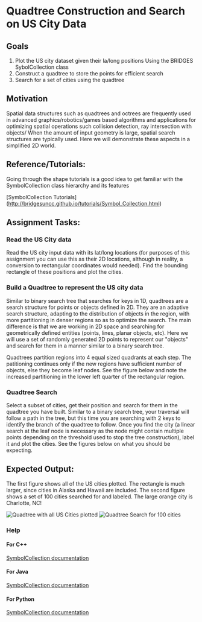 Quadtree Construction and Search on US City Data
================================================

Goals
-----

 1. Plot the US city dataset  given their la/long positions Using the 
	BRIDGES SybolCollection class
 2. Construct a quadtree to store the points for efficient search
 3. Search for a set of cities using the quadtree

Motivation
----------
 Spatial data structures such as quadtrees and octrees  are frequently 
 used in advanced graphics/robotics/games based  algorithms and 
 applications  for optimizing spatial operations such collision detection, 
 ray intersection with objects/ When the amount of input geometry is 
 large, spatial search structures are typically used. Here we will 
 demonstrate these aspects in a simplified 2D world.

Reference/Tutorials:
--------------------
Going through the shape tutorials is a good idea to get familiar with
the SymbolCollection class hierarchy and its features 

[SymbolCollection Tutorials]
(http://bridgesuncc.github.io/tutorials/Symbol_Collection.html)

Assignment Tasks:
--------------------

### Read the US City data

Read the US city input data with its lat/long locations (for purposes
of this assignment you can use this as their 2D locations, although in
reality, a conversion to rectangular coordinates would needed). Find the
bounding rectangle of these positions and plot the cities.


###  Build a Quadtree to represent the US city data

Similar to binary search tree that searches for keys in 1D, 
quadtrees are a search structure for points or objects defined in 2D. 
They are an adaptive search structure, adapting to the distribution of 
objects in the region, with more partitioning in denser regions so as 
to optimize the search. The main difference is that we are working in 
2D space and searching for geometrically defined entities (points, lines, 
planar objects, etc). Here  we will use a set of randomly generated 2D points 
to represent our "objects" and search for them in a manner similar to a 
binary search tree.

Quadtrees partition regions into 4 equal sized quadrants at each step. The patitioning continues only if the new regions have sufficient number of objects, 
else they become leaf nodes. See the figure below and note the increased
partitioning in the lower left quarter of the  rectangular region.

###  Quadtree Search
Select a subset of cities, get their position and search for them in the
quadtree you have built. Similar to a binary search tree, your traversal will
follow a path in the tree, but this time you are searching with 2 keys to
identify the branch of the quadtree to follow. Once you find the city (a 
linear search at the leaf node is necessary as the node might contain 
multiple points depending on the threshold used to stop the tree 
construction), label it and plot the cities. See the figures below on what you should be expecting.


Expected Output:
----------------
The first figure shows all of the US cities plotted. The rectangle is much
larger, since cities in Alaska and Hawaii are included. The second figure shows a set of 100 cities searched for and labeled.  The large orange city is Charlotte, NC!

![Quadtree with all US Cities plotted](fig/qtree1.png)
![Quadtree Search for 100 cities](fig/qtree2.png)


### Help
#### For C++
[SymbolCollection documentation](https://bridgesuncc.github.io/doc/cxx-api/current/html/classbridges_1_1datastructure_1_1_symbol_collection.html)
#### For Java
[SymbolCollection documentation](https://bridgesuncc.github.io/doc/java-api/current/html/classbridges_1_1base_1_1_symbol_collection.html)
#### For Python
[SymbolCollection documentation](https://bridgesuncc.github.io/doc/python-api/current/html/classbridges_1_1symbol__collection_1_1_symbol_collection.html)
